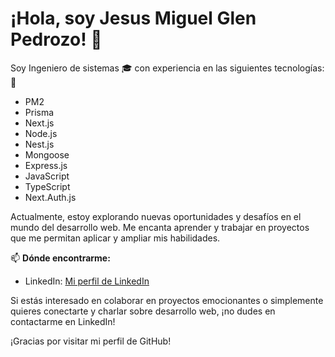 # ¡Hola, soy Jesus Miguel Glen Pedrozo! 👋

Soy Ingeniero de sistemas 🎓 con experiencia en las siguientes tecnologías: 🚀

- PM2
- Prisma
- Next.js
- Node.js
- Nest.js
- Mongoose
- Express.js
- JavaScript
- TypeScript
- Next.Auth.js

Actualmente, estoy explorando nuevas oportunidades y desafíos en el mundo del desarrollo web. Me encanta aprender y trabajar en proyectos que me permitan aplicar y ampliar mis habilidades.


📫 **Dónde encontrarme:**

- LinkedIn: [Mi perfil de LinkedIn](https://www.linkedin.com/in/jesus-miguel-glen-pedrozo-75956a1b6/)

Si estás interesado en colaborar en proyectos emocionantes o simplemente quieres conectarte y charlar sobre desarrollo web, ¡no dudes en contactarme en LinkedIn!

¡Gracias por visitar mi perfil de GitHub!
